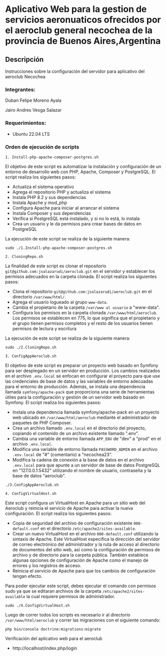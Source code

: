 # Aplicativo Web para la gestion de servicios aeronuaticos ofrecidos por el aeroclub general necochea de la provincia de Buenos Aires,Argentina

## Descripción
Instrucciones sobre la configuración del servidor para aplicativo del aeroclub Necochea

### Integrantes:

Duban Felipe Moreno Ayala

Jairo Andres Vesga Salazar

### Requerimientos: 

* Ubuntu 22.04 LTS

### Orden de ejecución de scripts

`1. Install-php-apache-composer-postgres.sh`

El objetivo de este script es automatizar la instalación y configuración de un entorno de desarrollo web con PHP, Apache, Composer y PostgreSQL. El script realiza los siguientes pasos:

+ Actualiza el sistema operativo
+ Agrega el repositorio PHP y actualiza el sistema
+ Instala PHP 8.2 y sus dependencias
+ Instala Apache y mod_php
+ Configura Apache para iniciar al arrancar el sistema
+ Instala Composer y sus dependencias
+ Verifica si PostgreSQL está instalado, y si no lo está, lo instala
+ Crea un usuario y le da permisos para crear bases de datos en PostgreSQL

La ejecución de este script se realiza de la siguiente manera:

```Console
sudo ./1.Install-php-apache-composer-postgres.sh
```

`2. CloningRepo.sh`

La finalidad de este script es clonar el repositorio `git@github.com:jsalazarudi/aeroclub.git` en el servidor y establecer los permisos adecuados en la carpeta clonada. El script realiza los siguientes pasos:

+ Clona el repositorio `git@github.com:jsalazarudi/aeroclub.git` en el directorio `/var/www/html/`.
+ Agrega el usuario logueado al grupo `www-data`.
+ Cambia el propietario de la carpeta `/var/www al usuario` a "www-data".
+ Configura los permisos en la carpeta clonada `/var/www/html/aeroclub`. Los permisos se establecen en 775, lo que  significa que el propietario y el grupo tienen permisos completos y el resto de los usuarios tienen permisos de lectura y escritura

La ejecución de este script se realiza de la siguiente manera:

```Console
sudo ./2.CloningRepo.sh
```

`3. ConfigAppAeroclub.sh`

El objetivo de este script es preparar un proyecto web basado en Symfony para ser desplegado en un servidor en producción. Los cambios realizados en el archivo `.env.local` se enfocan en configurar el proyecto para que use las credenciales de base de datos y las variables de entorno adecuadas para el entorno de producción. Además, se instala una dependencia llamada `symfony/apache-pack` que proporciona una serie de herramientas útiles para la configuración y gestión de un servidor web basado en Symfony. El script realiza los siguientes pasos:

+ Instala una dependencia llamada symfony/apache-pack en un proyecto web ubicado en `/var/www/html/aeroclub` mediante el administrador de paquetes de PHP Composer.
+ Crea un archivo llamado `.env.local` en el directorio del proyecto, copiando el contenido de un archivo existente llamado ".env".
+ Cambia una variable de entorno llamada `APP_ENV` de "dev" a "prod" en el archivo `.env.local`.
+ Modifica una variable de entorno llamada `PASSWORD_ADMIN` en el archivo `.env.local` de "#" (comentario) a "necochea23".
+ Modifica la cadena de conexión a la base de datos en el archivo `.env.local` para que apunte a un servidor de base de datos PostgreSQL en "127.0.0.1:5432" utilizando el nombre de usuario, contraseña y la base de datos "aeroclub". 

```Console
./3.ConfigAppAeroclub.sh
```

`4. ConfigVirtualHost.sh`

Este script configura un VirtualHost en Apache para un sitio web del Aeroclub y reinicia el servicio de Apache para activar la nueva configuración. El script realiza los siguientes pasos:

+ Copia de seguridad del archivo de configuración existente `000-default.conf` en el directorio `/etc/apache2/sites-available`.
+ Crear un nuevo VirtualHost en el archivo `000-default.conf` utilizando la sintaxis de Apache. Este VirtualHost especifica la dirección del servidor de correo electrónico del administrador y la ruta de acceso al directorio de documentos del sitio web, así como la configuración de permisos de archivo y de directorio para la carpeta pública. También establece algunas opciones de configuración de Apache como el manejo de errores y los registros de acceso.
+ Reinicia el servicio de Apache para que los cambios de configuración tengan efecto.

Para poder ejecutar este script, debes ejecutar el comando con permisos sudo ya que se editaran archivos de la carpeta `/etc/apache2/sites-available` la cual requiere permisos de administrador.

```Console
sudo ./4.ConfigVirtualHost.sh
```

Luego de correr todos los scripts es necesario ir al directorio `/var/www/html/aeroclub` y correr las migraciones con el siguiente comando:

```Console
php bin/console doctrine:migrations:migrate
```

Verificación del aplicativo web para el aeroclub 

* http://localhost/index.php/login